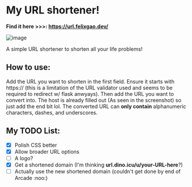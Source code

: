 # My URL shortener!

**Find it here >>>: https://url.felixgao.dev/**

![image](https://github.com/user-attachments/assets/de133df7-14e5-4597-a33d-ad72e0bc1909)


A simple URL shortener to shorten all your life problems!

## How to use:

Add the URL you want to shorten in the first field. Ensure it starts with https:// (this is a limitation of the URL validator used and seems to be required to redirect w/ flask anwyays). Then add the URL you want to convert into. The host is already filled out (As seen in the screenshot) so just add the end bit lol. The converted URL can **only contain** alphanumeric characters, dashes, and underscores.

## My TODO List:
- [x] Polish CSS better
- [x] Allow broader URL options
- [ ] A logo?
- [x] Get a shortened domain (I'm thinking __url.dino.icu/u/your-URL-here__?)
- [ ] Actually use the new shortened domain (couldn't get done by end of Arcade :noo:)

